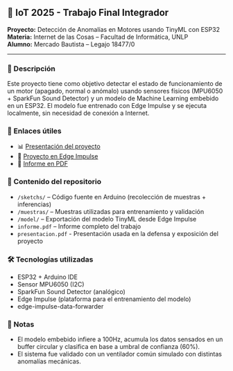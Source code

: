 ## 🧠 IoT 2025 - Trabajo Final Integrador

**Proyecto:** Detección de Anomalías en Motores usando TinyML con ESP32  
**Materia:** Internet de las Cosas – Facultad de Informática, UNLP  
**Alumno:** Mercado Bautista – Legajo 18477/0

---

### 📄 Descripción

Este proyecto tiene como objetivo detectar el estado de funcionamiento de un motor (apagado, normal o anómalo) usando sensores físicos (MPU6050 + SparkFun Sound Detector) y un modelo de Machine Learning embebido en un ESP32. El modelo fue entrenado con Edge Impulse y se ejecuta localmente, sin necesidad de conexión a Internet.


### 🔗 Enlaces útiles

- 📊 [Presentación del proyecto](https://docs.google.com/presentation/d/1oroHeTBnVjyxfnDnKWNkgLF05Cyge2w4DXz2BgdgEfI/edit?usp=sharing)
- 🧠 [Proyecto en Edge Impulse](https://studio.edgeimpulse.com/public/727889/live)
- 📄 [Informe en PDF](./informe.pdf)


### 📁 Contenido del repositorio

- `/sketchs/` – Código fuente en Arduino (recolección de muestras + inferencias)
- `/muestras/` – Muestras utilizadas para entrenamiento y validación
- `/model/` – Exportación del modelo TinyML desde Edge Impulse
- `informe.pdf` – Informe completo del trabajo
- `presentacion.pdf` - Presentación usada en la defensa y exposición del proyecto

### 🛠️ Tecnologías utilizadas

- ESP32 + Arduino IDE  
- Sensor MPU6050 (I2C)  
- SparkFun Sound Detector (analógico)  
- Edge Impulse (plataforma para el entrenamiento del modelo)  
- edge-impulse-data-forwarder

### 📌 Notas

- El modelo embebido infiere a 100Hz, acumula los datos sensados en un buffer circular y clasifica en base a umbral de confianza (60%).
- El sistema fue validado con un ventilador común simulado con distintas anomalías mecánicas.
